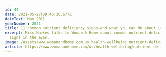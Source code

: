 ```yaml
---
id: 44
date: 2021-05-27T09:40:36.677Z
dateText: May 2021
yearNumber: 2021
title: 11 common nutrient deficiency signs—and what you can do about it
excerpt: Miss Hawkes talks to Woman & Home about common nutrient deficiency
  signs in the eyes.
image: /assets/www.womanandhome.com_us_health-wellbeing_nutrient-deficiency_.jpg
article: https://www.womanandhome.com/us/health-wellbeing/nutrient-deficiency/
---
```

